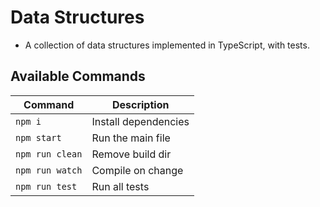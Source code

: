 # Data Structures

- A collection of data structures implemented in TypeScript, with tests.

## Available Commands

| Command         | Description          |
| --------------- | -------------------- |
| `npm i`         | Install dependencies |
| `npm start`     | Run the main file    |
| `npm run clean` | Remove build dir     |
| `npm run watch` | Compile on change    |
| `npm run test`  | Run all tests        |
